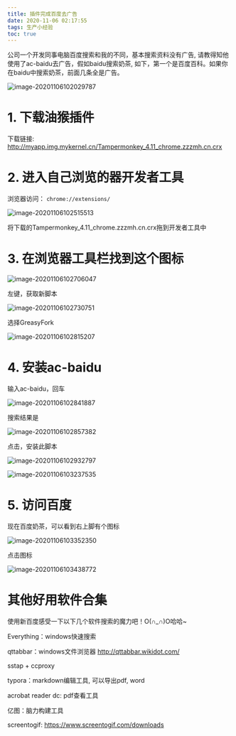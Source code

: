 ```yaml
---
title: 插件完成百度去广告
date: 2020-11-06 02:17:55
tags: 生产小经验
toc: true
---
```


公司一个开发同事电脑百度搜索和我的不同，基本搜索资料没有广告, 请教得知他使用了ac-baidu去广告，假如baidu搜索奶茶, 如下，第一个是百度百科。如果你在baidu中搜索奶茶，前面几条全是广告。

![image-20201106102029787](http://myapp.img.mykernel.cn/image-20201106102029787.png)

<!--more-->



# 1. 下载油猴插件

下载链接: http://myapp.img.mykernel.cn/Tampermonkey_4.11_chrome.zzzmh.cn.crx



# 2. 进入自己浏览的器开发者工具

浏览器访问： `chrome://extensions/`

![image-20201106102515513](http://myapp.img.mykernel.cn/image-20201106102515513.png)

将下载的Tampermonkey_4.11_chrome.zzzmh.cn.crx拖到开发者工具中





# 3. 在浏览器工具栏找到这个图标

![image-20201106102706047](http://myapp.img.mykernel.cn/image-20201106102706047.png)

左键，获取新脚本

![image-20201106102730751](http://myapp.img.mykernel.cn/image-20201106102730751.png)

选择GreasyFork

![image-20201106102815207](http://myapp.img.mykernel.cn/image-20201106102815207.png)

# 4. 安装ac-baidu

输入ac-baidu，回车

![image-20201106102841887](http://myapp.img.mykernel.cn/image-20201106102841887.png)

搜索结果是

![image-20201106102857382](http://myapp.img.mykernel.cn/image-20201106102857382.png)

点击，安装此脚本

![image-20201106102932797](http://myapp.img.mykernel.cn/image-20201106102932797.png)

![image-20201106103237535](http://myapp.img.mykernel.cn/image-20201106103237535.png)

# 5. 访问百度

现在百度奶茶，可以看到右上脚有个图标

![image-20201106103352350](http://myapp.img.mykernel.cn/image-20201106103352350.png)

点击图标

![image-20201106103438772](http://myapp.img.mykernel.cn/image-20201106103438772.png)



# 其他好用软件合集

使用新百度感受一下以下几个软件搜索的魔力吧！O(∩_∩)O哈哈~

Everything：windows快速搜索

qttabbar：windows文件浏览器 http://qttabbar.wikidot.com/

sstap + ccproxy

typora：markdown编辑工具, 可以导出pdf, word

acrobat reader dc: pdf查看工具

亿图：脑力构建工具

screentogif: https://www.screentogif.com/downloads